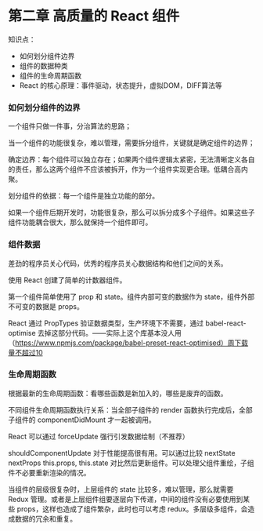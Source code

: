 # 第二章 高质量的 React 组件

知识点：

- 如何划分组件边界
- 组件的数据种类
- 组件的生命周期函数
- React 的核心原理：事件驱动，状态提升，虚拟DOM，DIFF算法等


### 如何划分组件的边界

一个组件只做一件事，分治算法的思路；

当一个组件的功能很复杂，难以管理，需要拆分组件，关键就是确定组件的边界；

确定边界：每个组件可以独立存在；如果两个组件逻辑太紧密，无法清晰定义各自的责任，那么这两个组件不应该被拆开，作为一个组件实现更合理。低耦合高内聚。

划分组件的依据：每一个组件是独立功能的部分。

如果一个组件后期开发时，功能很复杂，那么可以拆分成多个子组件。如果这些子组件功能耦合很大，那么就保持一个组件即可。



### 组件数据

差劲的程序员关心代码，优秀的程序员关心数据结构和他们之间的关系。

使用 React 创建了简单的计数器组件。

第一个组件简单使用了 prop 和 state。组件内部可变的数据作为 state，组件外部不可变的数据是 props。

React 通过 PropTypes 验证数据类型，生产环境下不需要，通过 babel-react-optimise 去掉这部分代码。——实际上这个库基本没人用（https://www.npmjs.com/package/babel-preset-react-optimised）周下载量不超过10



### 生命周期函数

根据最新的生命周期函数：看哪些函数是新加入的，哪些是废弃的函数。

不同组件生命周期函数执行关系：当全部子组件的 render 函数执行完成后，全部子组件的 componentDidMount 才一起被调用。

React 可以通过 forceUpdate 强行引发数据绘制（不推荐）

shouldComponentUpdate 对于性能提高很有用。可以通过比较 nextState nextProps this.props, this.state 对比然后更新组件。可以处理父组件重绘，子组件不必要重新渲染的情况。

当组件的层级很复杂时，上层组件的 state 比较多，难以管理，那么就需要 Redux 管理。或者是上层组件组要逐层向下传递，中间的组件没有必要使用到某些 props，这样也造成了组件繁杂，此时也可以考虑 redux。多层级多组件，会造成数据的冗余和重复。
